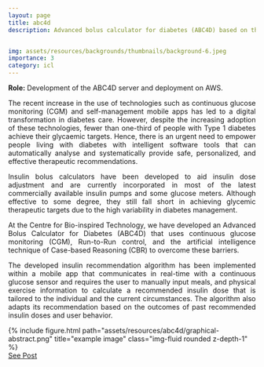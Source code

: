 ```yaml
---
layout: page
title: abc4d
description: Advanced bolus calculator for diabetes (ABC4D) based on the Case-based Reasoning (CBR) methodology.


img: assets/resources/backgrounds/thumbnails/background-6.jpeg
importance: 3
category: icl
---
```


<b>Role:</b> Development of the ABC4D server and deployment on AWS.

<p align="justify">
    The recent increase in the use of technologies such as continuous glucose 
    monitoring (CGM) and self-management mobile apps has led to a digital transformation 
    in diabetes care. However, despite the increasing adoption of these technologies, 
    fewer than one-third of people with Type 1 diabetes achieve their glycaemic targets. 
    Hence, there is an urgent need to empower people living with diabetes with intelligent 
    software tools that can automatically analyse and systematically provide safe, 
    personalized, and effective therapeutic recommendations.
</p>

<p align="justify">
    Insulin bolus calculators have been developed to aid insulin dose adjustment and are 
    currently incorporated in most of the latest commercially available insulin pumps and 
    some glucose meters. Although effective to some degree, they still fall short in achieving
    glycemic therapeutic targets due to the high variability in diabetes management.
</p>

<p align="justify">
    At the Centre for Bio-inspired Technology, we have developed an Advanced Bolus Calculator 
    for Diabetes (ABC4D) that uses continuous glucose monitoring (CGM), Run-to-Run control, 
    and the artificial intelligence technique of Case-based Reasoning (CBR) to overcome these
    barriers.
</p>

<p align="justify">
    The developed insulin recommendation algorithm has been implemented within a mobile app 
    that communicates in real-time with a continuous glucose sensor and requires the user to 
    manually input meals, and physical exercise information to calculate a recommended insulin 
    dose that is tailored to the individual and the current circumstances. The algorithm also 
    adapts its recommendation based on the outcomes of past recommended insulin doses and user
    behavior.
</p>


<div class="row justify-content-sm-center">
    <div class="col-sm-12 mt-3 mt-md-0">
        {% include figure.html path="assets/resources/abc4d/graphical-abstract.png" 
        title="example image" class="img-fluid rounded z-depth-1" %}
    </div>
</div>

<a href="https://www.imperial.ac.uk/bio-inspired-technology/research/metabolic/abc4d/" class="btn">
    See Post
</a>
